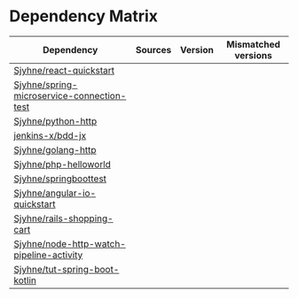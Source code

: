 # Dependency Matrix

Dependency | Sources | Version | Mismatched versions
---------- | ------- | ------- | -------------------
[Sjyhne/react-quickstart](https://github.com/Sjyhne/react-quickstart.git) |  | []() | 
[Sjyhne/spring-microservice-connection-test](https://github.com/Sjyhne/spring-microservice-connection-test.git) |  | []() | 
[Sjyhne/python-http](https://github.com/Sjyhne/python-http.git) |  | []() | 
[jenkins-x/bdd-jx](https://github.com/jenkins-x/bdd-jx.git) |  | []() | 
[Sjyhne/golang-http](https://github.com/Sjyhne/golang-http.git) |  | []() | 
[Sjyhne/php-helloworld](https://github.com/Sjyhne/php-helloworld.git) |  | []() | 
[Sjyhne/springboottest](https://github.com/Sjyhne/springboottest.git) |  | []() | 
[Sjyhne/angular-io-quickstart](https://github.com/Sjyhne/angular-io-quickstart.git) |  | []() | 
[Sjyhne/rails-shopping-cart](https://github.com/Sjyhne/rails-shopping-cart.git) |  | []() | 
[Sjyhne/node-http-watch-pipeline-activity](https://github.com/Sjyhne/node-http-watch-pipeline-activity.git) |  | []() | 
[Sjyhne/tut-spring-boot-kotlin](https://github.com/Sjyhne/tut-spring-boot-kotlin.git) |  | []() | 
